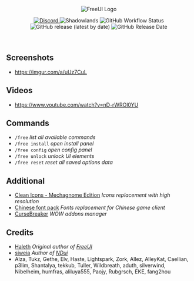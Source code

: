 <p align="center"><img src="https://i.imgur.com/GRLVXDx.png" alt="FreeUI Logo" /></p>
<div align="center">
  <a href="https://discord.gg/Uu28KQq">
    <img src="https://img.shields.io/badge/Discord-FreeUI-blueviolet?style=flat-square" alt="Discord" />
  </a> <img src="https://img.shields.io/badge/WOW-Shadowlands-orange?style=flat-square" alt="Shadowlands"> <img alt="GitHub Workflow Status" src="https://img.shields.io/github/workflow/status/Solor/FreeUI/Release?style=flat-square"> <img alt="GitHub release (latest by date)" src="https://img.shields.io/github/v/release/Solor/FreeUI?style=flat-square"> <img alt="GitHub Release Date" src="https://img.shields.io/github/release-date/Solor/FreeUI?style=flat-square">
</div>
<br>
<br>

## Screenshots
*  https://imgur.com/a/uUz7CuL

## Videos
*  https://www.youtube.com/watch?v=nD-rWROl0YU

## Commands
*  `/free` <em>list all available commands</em>
*  `/free install` <em>open install panel</em>
*  `/free config` <em>open config panel</em>
*  `/free unlock` <em>unlock UI elements</em>
*  `/free reset` <em>reset all saved options data</em>

## Additional
*  [Clean Icons - Mechagnome Edition](https://www.wowinterface.com/downloads/info25064-CleanIcons-MechagnomeEdition.html#info) <em>Icons replacement with high resolution</em>
*  [Chinese font pack](https://1drv.ms/u/s!AocaDk73Gt7sgrZmwW0iTELqw2uQvQ?e=OQVeHe) <em>Fonts replacement for Chinese game client</em>
*  [CurseBreaker](https://github.com/AcidWeb/CurseBreaker) <em>WOW addons manager</em>

## Credits
*  [Haleth](https://github.com/Haleth) <em>Original author of [FreeUI](https://github.com/Haleth/FreeUI)</em>
*  [siweia](https://github.com/siweia) <em>Author of [NDui](https://github.com/siweia/NDui)</em>
*  Alza, Tukz, Gethe, Elv, Haste, Lightspark, Zork, Allez, AlleyKat, Caellian, p3lim, Shantalya, tekkub, Tuller, Wildbreath, aduth, silverwind, Nibelheim, humfras, aliluya555, Paojy, Rubgrsch, EKE, fang2hou

